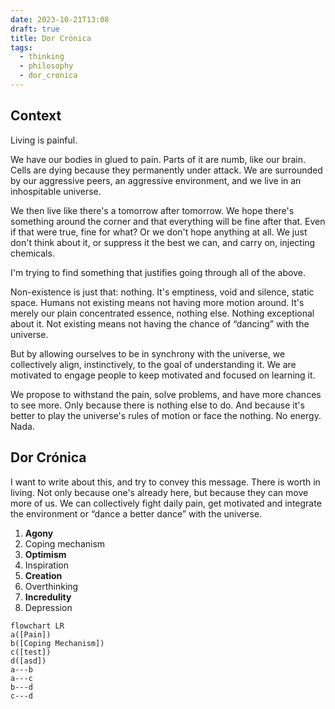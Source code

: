 ```yaml
---
date: 2023-10-21T13:08
draft: true
title: Dor Crónica
tags:
  - thinking
  - philosophy
  - dor_cronica
---
```


## Context

Living is painful.

We have our bodies in glued to pain. Parts of it are numb, like our brain. Cells are dying because they permanently under attack. We are surrounded by our aggressive peers, an aggressive environment, and we live in an inhospitable universe.

We then live like there's a tomorrow after tomorrow. We hope there's something around the corner and that everything will be fine after that. Even if that were true, fine for what? Or we don't hope anything at all. We just don't think about it, or suppress it the best we can, and carry on, injecting chemicals.

I'm trying to find something that justifies going through all of the above. 

Non-existence is just that: nothing. It's emptiness, void and silence, static space. Humans not existing means not having more motion around. It's merely our plain concentrated essence, nothing else. Nothing exceptional about it. Not existing means not having the chance of “dancing” with the universe.

But by allowing ourselves to be in synchrony with the universe, we collectively align, instinctively, to the goal of understanding it. We are motivated to engage people to keep motivated and focused on learning it. 

We propose to withstand the pain, solve problems, and have more chances to see more. Only because there is nothing else to do. And because it's better to play the universe's rules of motion or face the nothing. No energy. Nada.

## Dor Crónica

I want to write about this, and try to convey this message. There is worth in living. Not only because one's already here, but because they can move more of us. We can collectively fight daily pain, get motivated and integrate the environment or “dance a better dance” with the universe.

1. **Agony**
2. Coping mechanism
3. **Optimism**
4. Inspiration
5. **Creation**
6. Overthinking
8. **Incredulity**
9. Depression

```mermaid
flowchart LR
a([Pain])
b([Coping Mechanism])
c([test])
d([asd])
a---b
a---c
b---d
c---d
```
